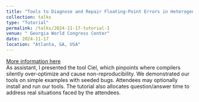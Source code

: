 ```yaml
---
title: "Tools to Diagnose and Repair Floating-Point Errors in Heterogeneous Computing Hardware and Software"
collection: talks
type: "Tutorial"
permalink: /talks/2024-11-17-tutorial-1
venue: " Georgia World Congress Center"
date: 2024-11-17
location: "Atlanta, GA, USA"
---
```


[More information here](https://sc24.conference-program.com/presentation/?id=tut173&sess=sess419) \
As assistant, I presented the tool Ciel, which pinpoints where compilers silently over-optimize and cause non-reproducibility. We demonstrated our tools on simple examples with seeded bugs. Attendees may optionally install and run our tools. The tutorial also allocates question/answer time to address real situations faced by the attendees.
